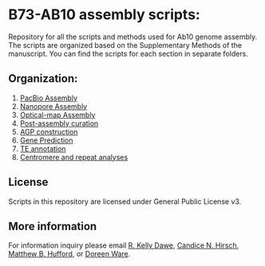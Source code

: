# B73-AB10 assembly scripts:
Repository for all the scripts and methods used for Ab10 genome assembly.
The scripts are organized based on the Supplementary Methods of the manuscript. 
You can find the scripts for each section in separate folders.

## Organization:

1. [PacBio Assembly](1-PacBio/README.md)
2. [Nanopore Assembly](2-Nanopore/README.md)
3. [Optical-map Assembly](3-BioNano/README.md)
4. [Post-assembly curation](4-Assembly/README.md)
5. [AGP construction](5-AGP/README.md)
6. [Gene Prediction](6-Annotation/README.md)
7. [TE annotation](7-TE/README.md)
8. [Centromere and repeat analyses](8-Centromere/README.md)

## License

Scripts in this repository are licensed under General Public License v3.

## More information

For information inquiry please email [R. Kelly Dawe](kdawe@uga.edu), [Candice N. Hirsch](cnhirsch@umn.edu), [Matthew B. Hufford](mhufford@iastate.edu), or [Doreen Ware](ware@cshl.edu).
